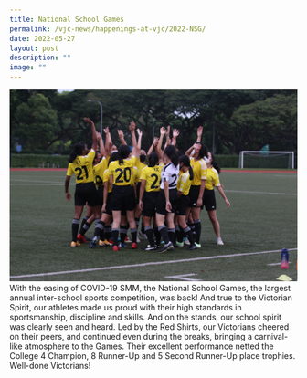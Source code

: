 ```yaml
---
title: National School Games
permalink: /vjc-news/happenings-at-vjc/2022-NSG/
date: 2022-05-27
layout: post
description: ""
image: ""
---
```


![](/images/Happening%20at%20VJC/2022%2015%20NSG2.jpg)
With the easing of COVID-19 SMM, the National School Games, the largest annual inter-school sports competition, was back! And true to the Victorian Spirit, our athletes made us proud with their high standards in sportsmanship, discipline and skills. And on the stands, our school spirit was clearly seen and heard. Led by the Red Shirts, our Victorians cheered on their peers, and continued even during the breaks, bringing a carnival-like atmosphere to the Games. Their excellent performance netted the College 4 Champion, 8 Runner-Up and 5 Second Runner-Up place trophies. Well-done Victorians!